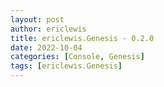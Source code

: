 ```yaml
---
layout: post
author: ericlewis
title: ericlewis.Genesis - 0.2.0
date: 2022-10-04
categories: [Console, Genesis]
tags: [ericlewis.Genesis]
---
```


